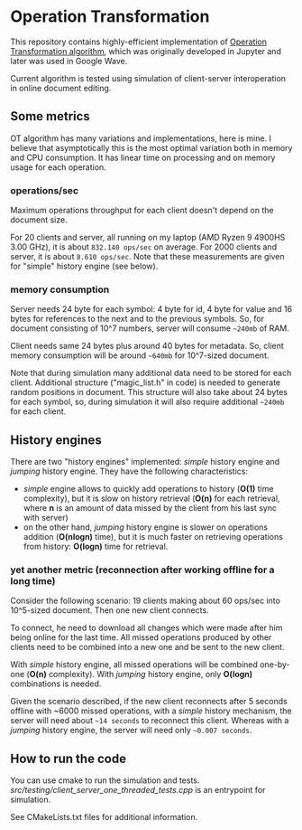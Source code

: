 Operation Transformation
====
This repository contains highly-efficient implementation
of [Operation Transformation algorithm](https://en.wikipedia.org/wiki/Operational_transformation), 
which was originally developed in Jupyter and later was used in Google Wave.

Current algorithm is tested using simulation of client-server
interoperation in online document editing.

Some metrics
----
OT algorithm has many variations and implementations, here is mine.
I believe that asymptotically this is the most optimal variation both
in memory and CPU consumption.
It has linear time on processing and on memory usage for each operation.

### operations/sec ###
Maximum operations throughput for each client doesn't depend on the document size. 

For 20 clients and server, all running on my laptop (AMD Ryzen 9 4900HS 3.00 GHz), it is about
`832.140 ops/sec` on average. For 2000 clients and server, it is about `8.610 ops/sec`. 
Note that these measurements are given for "simple" history engine (see below). 

### memory consumption ###
Server needs 24 byte for each symbol: 4 byte for id, 4 byte for value and 16 bytes for
references to the next and to the previous symbols. So, for document consisting of 10^7 
numbers, server will consume `~240mb` of RAM.

Client needs same 24 bytes plus around 40 bytes for metadata. So, client memory consumption 
will be around `~640mb` for 10^7-sized document.

Note that during simulation many additional data need to be stored for each client. 
Additional structure ("magic_list.h" in code) is needed to generate random positions in document.
This structure will also take about 24 bytes for each symbol, so, during simulation it will also
require additional `~240mb` for each client.

History engines
----
There are two "history engines" implemented: *simple* history engine and *jumping* history engine.
They have the following characteristics:
* *simple* engine allows to quickly add operations to history (**O(1)** time complexity), but it is slow 
  on history retrieval (**O(n)** for each retrieval, where **n** is an amount of data missed by the
  client from his last sync with server)
* on the other hand, *jumping* history engine is slower on operations addition (**O(nlogn)** time), 
but it is much faster on retrieving operations from history: **O(logn)** time for retrieval.

### yet another metric (reconnection after working offline for a long time) ###
Consider the following scenario: 19 clients making about 60 ops/sec into 10^5-sized document.
Then one new client connects. 

To connect, he need to download all changes which were made after 
him being online for the last time. All missed operations produced by other clients need to be
combined into a new one and be sent to the new client.

With *simple* history engine, all missed operations will be combined one-by-one (**O(n)** complexity). 
With *jumping* history engine, only **O(logn)** combinations is needed.

Given the scenario described, if the new client reconnects after 5 seconds offline with 
~6000 missed operations, with a *simple* history mechanism, the server will need about `~14 seconds`
to reconnect this client. Whereas with a *jumping* history engine, the server will need only `~0.007 seconds`.

How to run the code
----
You can use cmake to run the simulation and tests. *src/testing/client_server_one_threaded_tests.cpp* is an entrypoint for simulation.

See CMakeLists.txt files for additional information.
